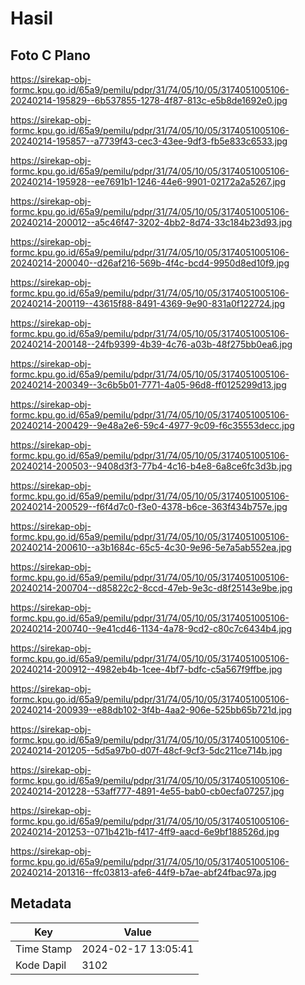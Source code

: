 # Hasil

## Foto C Plano

https://sirekap-obj-formc.kpu.go.id/65a9/pemilu/pdpr/31/74/05/10/05/3174051005106-20240214-195829--6b537855-1278-4f87-813c-e5b8de1692e0.jpg

https://sirekap-obj-formc.kpu.go.id/65a9/pemilu/pdpr/31/74/05/10/05/3174051005106-20240214-195857--a7739f43-cec3-43ee-9df3-fb5e833c6533.jpg

https://sirekap-obj-formc.kpu.go.id/65a9/pemilu/pdpr/31/74/05/10/05/3174051005106-20240214-195928--ee7691b1-1246-44e6-9901-02172a2a5267.jpg

https://sirekap-obj-formc.kpu.go.id/65a9/pemilu/pdpr/31/74/05/10/05/3174051005106-20240214-200012--a5c46f47-3202-4bb2-8d74-33c184b23d93.jpg

https://sirekap-obj-formc.kpu.go.id/65a9/pemilu/pdpr/31/74/05/10/05/3174051005106-20240214-200040--d26af216-569b-4f4c-bcd4-9950d8ed10f9.jpg

https://sirekap-obj-formc.kpu.go.id/65a9/pemilu/pdpr/31/74/05/10/05/3174051005106-20240214-200119--43615f88-8491-4369-9e90-831a0f122724.jpg

https://sirekap-obj-formc.kpu.go.id/65a9/pemilu/pdpr/31/74/05/10/05/3174051005106-20240214-200148--24fb9399-4b39-4c76-a03b-48f275bb0ea6.jpg

https://sirekap-obj-formc.kpu.go.id/65a9/pemilu/pdpr/31/74/05/10/05/3174051005106-20240214-200349--3c6b5b01-7771-4a05-96d8-ff0125299d13.jpg

https://sirekap-obj-formc.kpu.go.id/65a9/pemilu/pdpr/31/74/05/10/05/3174051005106-20240214-200429--9e48a2e6-59c4-4977-9c09-f6c35553decc.jpg

https://sirekap-obj-formc.kpu.go.id/65a9/pemilu/pdpr/31/74/05/10/05/3174051005106-20240214-200503--9408d3f3-77b4-4c16-b4e8-6a8ce6fc3d3b.jpg

https://sirekap-obj-formc.kpu.go.id/65a9/pemilu/pdpr/31/74/05/10/05/3174051005106-20240214-200529--f6f4d7c0-f3e0-4378-b6ce-363f434b757e.jpg

https://sirekap-obj-formc.kpu.go.id/65a9/pemilu/pdpr/31/74/05/10/05/3174051005106-20240214-200610--a3b1684c-65c5-4c30-9e96-5e7a5ab552ea.jpg

https://sirekap-obj-formc.kpu.go.id/65a9/pemilu/pdpr/31/74/05/10/05/3174051005106-20240214-200704--d85822c2-8ccd-47eb-9e3c-d8f25143e9be.jpg

https://sirekap-obj-formc.kpu.go.id/65a9/pemilu/pdpr/31/74/05/10/05/3174051005106-20240214-200740--9e41cd46-1134-4a78-9cd2-c80c7c6434b4.jpg

https://sirekap-obj-formc.kpu.go.id/65a9/pemilu/pdpr/31/74/05/10/05/3174051005106-20240214-200912--4982eb4b-1cee-4bf7-bdfc-c5a567f9ffbe.jpg

https://sirekap-obj-formc.kpu.go.id/65a9/pemilu/pdpr/31/74/05/10/05/3174051005106-20240214-200939--e88db102-3f4b-4aa2-906e-525bb65b721d.jpg

https://sirekap-obj-formc.kpu.go.id/65a9/pemilu/pdpr/31/74/05/10/05/3174051005106-20240214-201205--5d5a97b0-d07f-48cf-9cf3-5dc211ce714b.jpg

https://sirekap-obj-formc.kpu.go.id/65a9/pemilu/pdpr/31/74/05/10/05/3174051005106-20240214-201228--53aff777-4891-4e55-bab0-cb0ecfa07257.jpg

https://sirekap-obj-formc.kpu.go.id/65a9/pemilu/pdpr/31/74/05/10/05/3174051005106-20240214-201253--071b421b-f417-4ff9-aacd-6e9bf188526d.jpg

https://sirekap-obj-formc.kpu.go.id/65a9/pemilu/pdpr/31/74/05/10/05/3174051005106-20240214-201316--ffc03813-afe6-44f9-b7ae-abf24fbac97a.jpg


## Metadata

| Key        | Value               |
| ---------- | ------------------- |
| Time Stamp | 2024-02-17 13:05:41 |
| Kode Dapil | 3102                |



